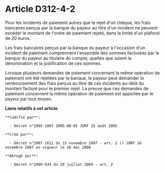 # Article D312-4-2

Pour les incidents de paiement autres que le rejet d'un chèque, les frais bancaires perçus par la banque du payeur au titre
d'un incident ne peuvent excéder le montant de l'ordre de paiement rejeté, dans la limite d'un plafond de 20 euros.

Les frais bancaires perçus par la banque du payeur à l'occasion d'un incident de paiement comprennent l'ensemble des sommes
facturées par la banque du payeur au titulaire du compte, quelles que soient la dénomination et la justification de ces
sommes.

Lorsque plusieurs demandes de paiement concernant la même opération de paiement ont été rejetées par la banque, le payeur
peut demander le remboursement des frais perçus au titre de ces incidents au-delà du montant facturé pour le premier rejet.
La preuve que ces demandes de paiement concernent la même opération de paiement est apportée par le payeur par tout moyen.

**Liens relatifs à cet article**

	**Codifié par**:

	  - Décret n°2005-1007 2005-08-02 JORF 25 août 2005

	**Créé par**:

	  - Décret n°2007-1611 du 15 novembre 2007 - art. 2 () JORF 16 novembre 2007 en vigueur le 16 mai 2008

	**Abrogé par**:

	  - Décret n°2009-934 du 29 juillet 2009 - art. 2
